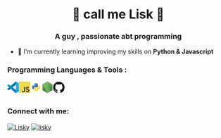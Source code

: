 <h1 align="center">💫 call me Lisk 💫</h1>
<h3 align="center">A guy , passionate abt programming</h3>

- 🌱 I’m currently learning improving my skills on **Python & Javascript**


### Programming Languages & Tools :

<img align="left" alt="Visual Studio Code" width="26px" src="https://raw.githubusercontent.com/github/explore/80688e429a7d4ef2fca1e82350fe8e3517d3494d/topics/visual-studio-code/visual-studio-code.png" />
<img align="left" alt="JavaScript" width="26px" src="https://raw.githubusercontent.com/github/explore/80688e429a7d4ef2fca1e82350fe8e3517d3494d/topics/javascript/javascript.png" />
<img align="left" alt="Python" width="26px" src="https://raw.githubusercontent.com/github/explore/80688e429a7d4ef2fca1e82350fe8e3517d3494d/topics/python/python.png" />
<img align="left" alt="Node.js" width="26px" src="https://raw.githubusercontent.com/github/explore/80688e429a7d4ef2fca1e82350fe8e3517d3494d/topics/nodejs/nodejs.png" />
<img align="left" alt="GitHub" width="26px" src="https://raw.githubusercontent.com/github/explore/78df643247d429f6cc873026c0622819ad797942/topics/github/github.png" />


<br />
<br />

<p align="left">
<h3 align="left">Connect with me:</h3>
<a href="http:gmail.com__" target="blank"><img align="center" src="https://cdn.icon-icons.com/icons2/2631/PNG/512/gmail_new_logo_icon_159149.png" alt="Lisky" height="30" width="40" /></a>
<a href="https://discord.com/users/680256568914083907/" target="blank"><img align="center" src="https://cdn4.iconfinder.com/data/icons/vector-brand-logos/40/Discord-512.png" alt="lisky" height="30" width="40" /></a>
</p>
